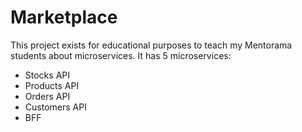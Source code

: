 # Marketplace

This project exists for educational purposes to teach my Mentorama students  about microservices. It has 5 microservices:
- Stocks API
- Products API
- Orders API
- Customers API
- BFF
 
